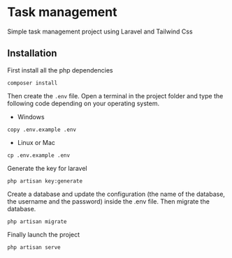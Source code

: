# Task management
Simple task management project using Laravel and Tailwind Css

## Installation
First install all the php dependencies
```
composer install
```
Then create the `.env` file. Open a terminal in the project folder and type the
following code depending on your operating system.
- Windows
```
copy .env.example .env
```
- Linux or Mac
```
cp .env.example .env
```

Generate the key for laravel
```
php artisan key:generate
```
Create a database and update the configuration (the name of the database, the username and the password) inside the .env file.
Then migrate the database.
```
php artisan migrate
```

Finally launch the project
```
php artisan serve
```

